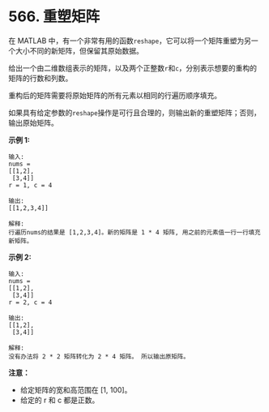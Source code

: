 # 566. 重塑矩阵

在 MATLAB 中，有一个非常有用的函数`reshape`，它可以将一个矩阵重塑为另一个大小不同的新矩阵，但保留其原始数据。

给出一个由二维数组表示的矩阵，以及两个正整数`r`和`c`，分别表示想要的重构的矩阵的行数和列数。

重构后的矩阵需要将原始矩阵的所有元素以相同的行遍历顺序填充。

如果具有给定参数的`reshape`操作是可行且合理的，则输出新的重塑矩阵；否则，输出原始矩阵。

**示例 1:**
```
输入: 
nums = 
[[1,2],
 [3,4]]
r = 1, c = 4

输出: 
[[1,2,3,4]]

解释:
行遍历nums的结果是 [1,2,3,4]。新的矩阵是 1 * 4 矩阵, 用之前的元素值一行一行填充新矩阵。
```

**示例 2:**
```
输入: 
nums = 
[[1,2],
 [3,4]]
r = 2, c = 4

输出: 
[[1,2],
 [3,4]]

解释:
没有办法将 2 * 2 矩阵转化为 2 * 4 矩阵。 所以输出原矩阵。
```

**注意：**

- 给定矩阵的宽和高范围在 [1, 100]。
- 给定的 r 和 c 都是正数。

